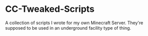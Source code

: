 # CC-Tweaked-Scripts
A collection of scripts I wrote for my own Minecraft Server. They're supposed to be used in an underground facility type of thing.